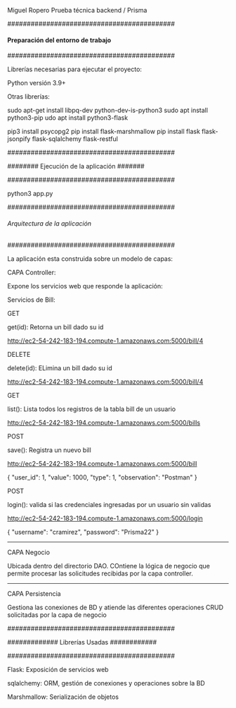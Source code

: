 Miguel Ropero
Prueba técnica backend / Prisma


###########################################

#### Preparación del entorno de trabajo ###

###########################################

Librerías necesarias para ejecutar el proyecto: 

Python versión 3.9+

Otras librerías: 

sudo apt-get install libpq-dev python-dev-is-python3
sudo apt install python3-pip
udo apt install python3-flask

pip3 install psycopg2
pip install flask-marshmallow
pip install flask flask-jsonpify flask-sqlalchemy flask-restful

###########################################

######## Ejecución de la aplicación #######

###########################################

python3 app.py

###########################################

###### Arquitectura de la aplicación ######

###########################################

La aplicación esta construida sobre un modelo de capas: 

CAPA Controller: 

Expone los servicios web que responde la aplicación: 

Servicios de Bill: 


GET

get(id): Retorna un bill dado su id

http://ec2-54-242-183-194.compute-1.amazonaws.com:5000/bill/4


DELETE

delete(id): ELimina un bill dado su id 

http://ec2-54-242-183-194.compute-1.amazonaws.com:5000/bill/4


GET

list(): Lista todos los registros de la tabla bill de un usuario 

http://ec2-54-242-183-194.compute-1.amazonaws.com:5000/bills


POST

save(): Registra un nuevo bill
 
http://ec2-54-242-183-194.compute-1.amazonaws.com:5000/bill

{
    "user_id": 1,
    "value": 1000,
    "type": 1,
    "observation": "Postman"
}


POST

login(): valida si las credenciales ingresadas por un usuario sin validas

http://ec2-54-242-183-194.compute-1.amazonaws.com:5000/login

{
    "username": "cramirez",
    "password": "Prisma22"
}

---------------------------------------------------------------------
CAPA Negocio

Ubicada dentro del directorio DAO. COntiene la lógica de negocio que 
permite procesar las solicitudes recibidas por la capa controller. 

---------------------------------------------------------------------
CAPA Persistencia

Gestiona las conexiones de BD y atiende las diferentes operaciones CRUD
solicitadas por la capa de negocio

###########################################

############# Librerías Usadas ############

###########################################

Flask: Exposición de servicios web

sqlalchemy: ORM, gestión de conexiones y operaciones sobre la BD

Marshmallow: Serialización de objetos


 


